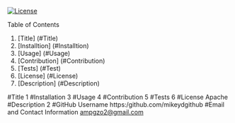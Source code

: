 

  [![License](https://img.shields.io/badge/License-Apache_2.0-blue.svg)](https://opensource.org/licenses/Apache-2.0) 

  Table of Contents
  1. [Title] (#Title)
  2. [Installtion] (#Installtion)
  3. [Usage] (#Usage)
  4. [Contribution] (#Contribution)
  5. [Tests] (#Test)
  6. [License] (#License)
  7. [Description] (#Description)

  #Title 
     1
  #Installation
     3
  #Usage
     4
  #Contribution
     5
  #Tests
     6
  #License
     Apache
  #Description
     2
  #GitHub Username
    https:/github.com/mikeydgithub
  #Email and Contact Information
     ampgzo2@gmail.com
  
